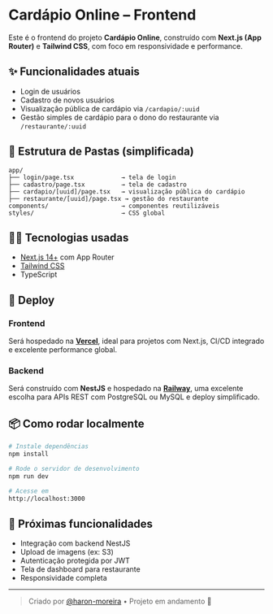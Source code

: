 # Cardápio Online – Frontend

Este é o frontend do projeto **Cardápio Online**, construído com **Next.js (App Router)** e **Tailwind CSS**, com foco em responsividade e performance.

## ✨ Funcionalidades atuais

- Login de usuários
- Cadastro de novos usuários
- Visualização pública de cardápio via `/cardapio/:uuid`
- Gestão simples de cardápio para o dono do restaurante via `/restaurante/:uuid`

## 📁 Estrutura de Pastas (simplificada)

```
app/
├── login/page.tsx             → tela de login
├── cadastro/page.tsx          → tela de cadastro
├── cardapio/[uuid]/page.tsx   → visualização pública do cardápio
├── restaurante/[uuid]/page.tsx → gestão do restaurante
components/                    → componentes reutilizáveis
styles/                        → CSS global
```

## 🧑‍💻 Tecnologias usadas

- [Next.js 14+](https://nextjs.org/docs) com App Router
- [Tailwind CSS](https://tailwindcss.com/)
- TypeScript

## 🚀 Deploy

### Frontend
Será hospedado na **[Vercel](https://vercel.com/)**, ideal para projetos com Next.js, CI/CD integrado e excelente performance global.

### Backend
Será construído com **NestJS** e hospedado na **[Railway](https://railway.app/)**, uma excelente escolha para APIs REST com PostgreSQL ou MySQL e deploy simplificado.

## 📦 Como rodar localmente

```bash
# Instale dependências
npm install

# Rode o servidor de desenvolvimento
npm run dev

# Acesse em
http://localhost:3000
```

## 🔮 Próximas funcionalidades

- Integração com backend NestJS
- Upload de imagens (ex: S3)
- Autenticação protegida por JWT
- Tela de dashboard para restaurante
- Responsividade completa

---

> Criado por [@haron-moreira](https://github.com/haron-moreira) • Projeto em andamento 🚧
